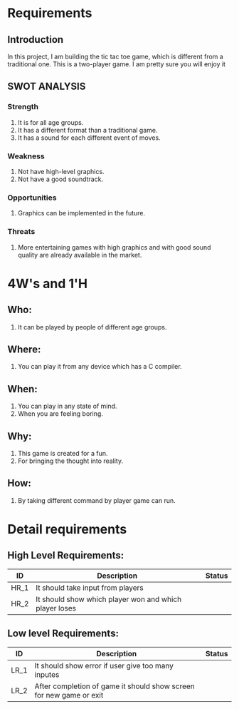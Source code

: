 # Requirements
## Introduction
In this project, I am building the tic tac toe game, which is different from a traditional one. This is a two-player game.
I am pretty sure you will enjoy it

## SWOT ANALYSIS
### Strength
1. It is for all age groups.
2. It has a different format than a traditional game.
3. It has a sound for each different event of moves.

### Weakness
1. Not have high-level graphics.
2. Not have a good soundtrack.
### Opportunities
1. Graphics can be implemented in the future.
### Threats
1. More entertaining games with high graphics and with good sound quality are already available in the market.

# 4W's and 1'H
## Who:
1. It can be played by people of different age groups.

## Where:
1. You can play it from any device which has a C compiler.

## When:
1. You can play in any state of mind.
2. When you are feeling boring.

## Why:
1. This game is created for a fun.
2. For bringing the thought into reality.

## How:
1. By taking different command by player game can run.

# Detail requirements
## High Level Requirements:
 ID | Description | Status 
----|  ---------- | -----
HR_1 | It should take input from players |
HR_2 | It should show which player won and which player loses |

## Low level Requirements:
 ID | Description | Status 
----|  ---------- | -----
LR_1 | It should show error if user give too many inputes |
LR_2 | After completion of game it should show screen for new game or exit |
